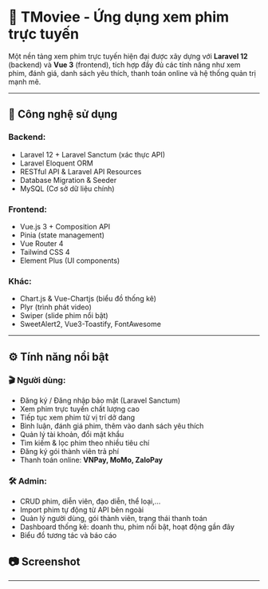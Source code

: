 # 🎥 TMoviee - Ứng dụng xem phim trực tuyến

Một nền tảng xem phim trực tuyến hiện đại được xây dựng với **Laravel 12** (backend) và **Vue 3** (frontend), tích hợp đầy đủ các tính năng như xem phim, đánh giá, danh sách yêu thích, thanh toán online và hệ thống quản trị mạnh mẽ.

---

## 🚀 Công nghệ sử dụng

### Backend:
- Laravel 12 + Laravel Sanctum (xác thực API)
- Laravel Eloquent ORM
- RESTful API & Laravel API Resources
- Database Migration & Seeder
- MySQL (Cơ sở dữ liệu chính)
### Frontend:
- Vue.js 3 + Composition API
- Pinia (state management)
- Vue Router 4
- Tailwind CSS 4
- Element Plus (UI components)

### Khác:
- Chart.js & Vue-Chartjs (biểu đồ thống kê)
- Plyr (trình phát video)
- Swiper (slide phim nổi bật)
- SweetAlert2, Vue3-Toastify, FontAwesome

---

## ⚙️ Tính năng nổi bật

### 🎬 Người dùng:
- Đăng ký / Đăng nhập bảo mật (Laravel Sanctum)
- Xem phim trực tuyến chất lượng cao
- Tiếp tục xem phim từ vị trí dở dang
- Bình luận, đánh giá phim, thêm vào danh sách yêu thích
- Quản lý tài khoản, đổi mật khẩu
- Tìm kiếm & lọc phim theo nhiều tiêu chí
- Đăng ký gói thành viên trả phí
- Thanh toán online: **VNPay, MoMo, ZaloPay**

### 🛠️ Admin:
- CRUD phim, diễn viên, đạo diễn, thể loại,...
- Import phim tự động từ API bên ngoài
- Quản lý người dùng, gói thành viên, trạng thái thanh toán
- Dashboard thống kê: doanh thu, phim nổi bật, hoạt động gần đây
- Biểu đồ tương tác và báo cáo
## 📷 Screenshot



---
